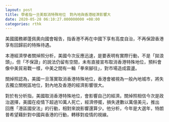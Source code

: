 ```yaml
---
layout: post
title: 學者指一旦美取消特殊地位　對內地與香港經濟影響大
date: 2020-05-28 06:10:27.000000000 +08:00
categories: rthk
---
```


美國國務卿蓬佩奧向國會報告，指香港不再在中國下享有高度自治，不再保證香港享有回歸前的特殊待遇。

本港經濟學者關焯照分析，美國今次反應迅速，是要表明有實際行動，不是「拋浪頭」，但「不保證」的說法仍留有空間，未有直接宣布取消香港特殊地位，預料會像中美貿易戰一樣，中美之間有一輪「拳來腳往」，對市場造成震盪。

關焯照認為，美國一旦落實取消香港特殊地位，香港會被視為一般內地城市，將失去獨立關稅區地位，對內地及香港的經濟影響很大。

對於有分析指，美國取消香港特殊地位，會影響自己的經濟。關焯照相信今次是政治選擇，美國在疫情下超過10萬人死亡，經濟停擺，損失達數以萬億美元，推出回應「港區國安法」的行動，相對來說影響還算少。他分析，今年是大選年，特朗普希望藉針對中國與香港的行動，轉移對疫情的視線。
